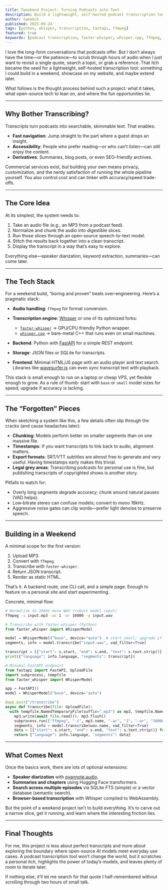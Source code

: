 ```yaml
---
title: Tweakend Project: Turning Podcasts into Text
description: Build a lightweight, self-hosted podcast transcription tool in a weekend using ffmpeg, Whisper/faster-whisper, and a tiny FastAPI backend—what matters, pitfalls to avoid, and how to iterate.
author: tweakch
published: 2025-09-24
tags: [python, whisper, transcription, fastapi, ffmpeg]
featured: true
keywords: [podcast transcription, faster-whisper, whisper.cpp, ffmpeg, fastapi]
---
```


<!-- Title comes from front matter -->

I love the long-form conversations that podcasts offer. But I don’t always have the time—or the patience—to scrub through hours of audio when I just want to revisit a single quote, search a topic, or grab a reference. That itch became the seed for a lightweight, self-hosted transcription tool: something I could build in a weekend, showcase on my website, and maybe extend later.

What follows is the thought process behind such a project: what it takes, what open-source tech to lean on, and where the fun opportunities lie.

---

## Why Bother Transcribing?

Transcripts turn podcasts into searchable, skimmable text. That enables:

* **Fast navigation**: Jump straight to the part where a guest drops an insight.
* **Accessibility**: People who prefer reading—or who can’t listen—can still enjoy the content.
* **Derivatives**: Summaries, blog posts, or even SEO-friendly archives.

Commercial services exist, but building your own means privacy, customization, and the nerdy satisfaction of running the whole pipeline yourself. You also control cost and can tinker with accuracy/speed trade-offs.

---

## The Core Idea

At its simplest, the system needs to:

1. Take an audio file (e.g., an MP3 from a podcast feed).
2. Normalize and chunk the audio into digestible slices.
3. Run those slices through an open-source speech-to-text model.
4. Stitch the results back together into a clean transcript.
5. Display the transcript in a way that’s easy to explore.

Everything else—speaker diarization, keyword extraction, summaries—can come later.

---

## The Tech Stack

For a weekend build, “boring and proven” beats over‑engineering. Here’s a pragmatic stack:

* **Audio handling**: `ffmpeg` for format conversion.
* **Transcription engine**: [Whisper](https://github.com/openai/whisper) or one of its optimized forks:

  * [`faster-whisper`](https://github.com/SYSTRAN/faster-whisper) → GPU/CPU friendly Python wrapper.
  * [`whisper.cpp`](https://github.com/ggerganov/whisper.cpp) → bare-metal C++ that runs even on small machines.
* **Backend**: Python with [FastAPI](https://fastapi.tiangolo.com/) for a simple REST endpoint.
* **Storage**: JSON files or SQLite for transcripts.
* **Frontend**: Minimal HTML/JS page with an audio player and text search. Libraries like [wavesurfer.js](https://wavesurfer-js.org/) can even sync transcript text with playback.

This stack is small enough to run on a laptop or cheap VPS, yet flexible enough to grow. As a rule of thumb: start with `base` or `small` model sizes for speed; upgrade if accuracy is lacking.

---

## The “Forgotten” Pieces

When sketching a system like this, a few details often slip through the cracks (and cause headaches later):

* **Chunking**: Models perform better on smaller segments than on one massive file.
* **Timestamps**: If you want transcripts to link back to audio, alignment matters.
* **Export formats**: SRT/VTT subtitles are almost free to generate and very useful. Having timestamps early makes this trivial.
* **Legal grey areas**: Transcribing podcasts for personal use is fine, but publishing transcripts of copyrighted shows is another story.

Pitfalls to watch for:

* Overly long segments degrade accuracy; chunk around natural pauses (VAD helps).
* Low‑bitrate stereo can confuse models; convert to mono 16kHz.
* Aggressive noise gates can clip words—prefer light denoise to preserve speech.

---

## Building in a Weekend

A minimal scope for the first version:

1. Upload MP3.
2. Convert with `ffmpeg`.
3. Transcribe with `faster-whisper`.
4. Return JSON transcript.
5. Render as static HTML.

That’s it. A backend route, one CLI call, and a simple page. Enough to feature on a personal site and start experimenting.

Concrete, minimal flow:

```bash
# Normalize to 16kHz mono WAV (robust model input)
ffmpeg -i input.mp3 -ac 1 -ar 16000 -y input.wav
```

```python
# Transcribe with faster-whisper (Python)
from faster_whisper import WhisperModel

model = WhisperModel("base", device="auto")  # start small; upgrade if needed
segments, info = model.transcribe("input.wav", vad_filter=True)

transcript = [{"start": s.start, "end": s.end, "text": s.text.strip()} for s in segments]
print({"language": info.language, "segments": transcript})
```

```python
# Minimal FastAPI endpoint
from fastapi import FastAPI, UploadFile
import subprocess, tempfile
from faster_whisper import WhisperModel

app = FastAPI()
model = WhisperModel("base", device="auto")

@app.post("/transcribe")
async def transcribe(file: UploadFile):
  with tempfile.NamedTemporaryFile(suffix=".mp3") as mp3, tempfile.NamedTemporaryFile(suffix=".wav") as wav:
    mp3.write(await file.read()); mp3.flush()
    subprocess.run(["ffmpeg", "-i", mp3.name, "-ac", "1", "-ar", "16000", "-y", wav.name], check=True)
    segments, info = model.transcribe(wav.name, vad_filter=True)
    data = [{"start": s.start, "end": s.end, "text": s.text.strip()} for s in segments]
    return {"language": info.language, "segments": data}
```

---

## What Comes Next

Once the basics work, there are lots of optional extensions:

* **Speaker diarization** with [pyannote.audio](https://github.com/pyannote/pyannote-audio).
* **Summaries and chapters** using Hugging Face transformers.
* **Search across multiple episodes** via SQLite FTS (simple) or a vector database (semantic search).
* **Browser-based transcription** with Whisper compiled to WebAssembly.

But the point of a weekend project isn’t to build everything. It’s to carve out a narrow slice, get it running, and learn where the interesting friction lies.

---

## Final Thoughts

For me, this project is less about perfect transcripts and more about exploring the boundary where open-source AI models meet everyday use cases. A podcast transcription tool won’t change the world, but it scratches a personal itch, highlights the power of today’s models, and leaves plenty of room to iterate later.

If nothing else, it’ll let me search for that quote I half-remembered without scrolling through two hours of small talk.
